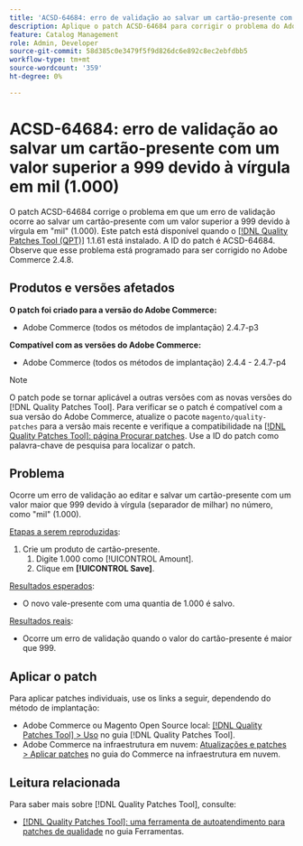 ```yaml
---
title: 'ACSD-64684: erro de validação ao salvar um cartão-presente com um valor superior a 999 devido à vírgula em mil (1.000)'
description: Aplique o patch ACSD-64684 para corrigir o problema do Adobe Commerce em que ocorre um erro de validação ao salvar um cartão-presente com um valor superior a 999 devido à vírgula em "mil" (1.000).
feature: Catalog Management
role: Admin, Developer
source-git-commit: 58d385c0e3479f5f9d826dc6e892c8ec2ebfdbb5
workflow-type: tm+mt
source-wordcount: '359'
ht-degree: 0%

---
```



# ACSD-64684: erro de validação ao salvar um cartão-presente com um valor superior a 999 devido à vírgula em mil (1.000)

O patch ACSD-64684 corrige o problema em que um erro de validação ocorre ao salvar um cartão-presente com um valor superior a 999 devido à vírgula em &quot;mil&quot; (1.000). Este patch está disponível quando o [[!DNL Quality Patches Tool (QPT)]](/help/tools/quality-patches-tool/quality-patches-tool-to-self-serve-quality-patches.md) 1.1.61 está instalado. A ID do patch é ACSD-64684. Observe que esse problema está programado para ser corrigido no Adobe Commerce 2.4.8.

## Produtos e versões afetados

**O patch foi criado para a versão do Adobe Commerce:**

* Adobe Commerce (todos os métodos de implantação) 2.4.7-p3

**Compatível com as versões do Adobe Commerce:**

* Adobe Commerce (todos os métodos de implantação) 2.4.4 - 2.4.7-p4

>[!NOTE]
>
>O patch pode se tornar aplicável a outras versões com as novas versões do [!DNL Quality Patches Tool]. Para verificar se o patch é compatível com a sua versão do Adobe Commerce, atualize o pacote `magento/quality-patches` para a versão mais recente e verifique a compatibilidade na [[!DNL Quality Patches Tool]: página Procurar patches](https://experienceleague.adobe.com/tools/commerce-quality-patches/index.html). Use a ID do patch como palavra-chave de pesquisa para localizar o patch.

## Problema

Ocorre um erro de validação ao editar e salvar um cartão-presente com um valor maior que 999 devido à vírgula (separador de milhar) no número, como &quot;mil&quot; (1.000).

<u>Etapas a serem reproduzidas</u>:

1. Crie um produto de cartão-presente.
   1. Digite 1.000 como [!UICONTROL Amount].
   1. Clique em **[!UICONTROL Save]**.

<u>Resultados esperados</u>:

* O novo vale-presente com uma quantia de 1.000 é salvo.

<u>Resultados reais</u>:

* Ocorre um erro de validação quando o valor do cartão-presente é maior que 999.

## Aplicar o patch

Para aplicar patches individuais, use os links a seguir, dependendo do método de implantação:

* Adobe Commerce ou Magento Open Source local: [[!DNL Quality Patches Tool] > Uso](/help/tools/quality-patches-tool/usage.md) no guia [!DNL Quality Patches Tool].
* Adobe Commerce na infraestrutura em nuvem: [Atualizações e patches > Aplicar patches](https://experienceleague.adobe.com/docs/commerce-cloud-service/user-guide/develop/upgrade/apply-patches.html) no guia do Commerce na infraestrutura em nuvem.

## Leitura relacionada

Para saber mais sobre [!DNL Quality Patches Tool], consulte:

* [[!DNL Quality Patches Tool]: uma ferramenta de autoatendimento para patches de qualidade](/help/tools/quality-patches-tool/quality-patches-tool-to-self-serve-quality-patches.md) no guia Ferramentas.
